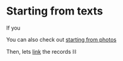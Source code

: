Starting from texts
========

If you 



You can also check out [starting from photos](#doc/photos)

Then, lets [link](#doc/links) the records :chains:
